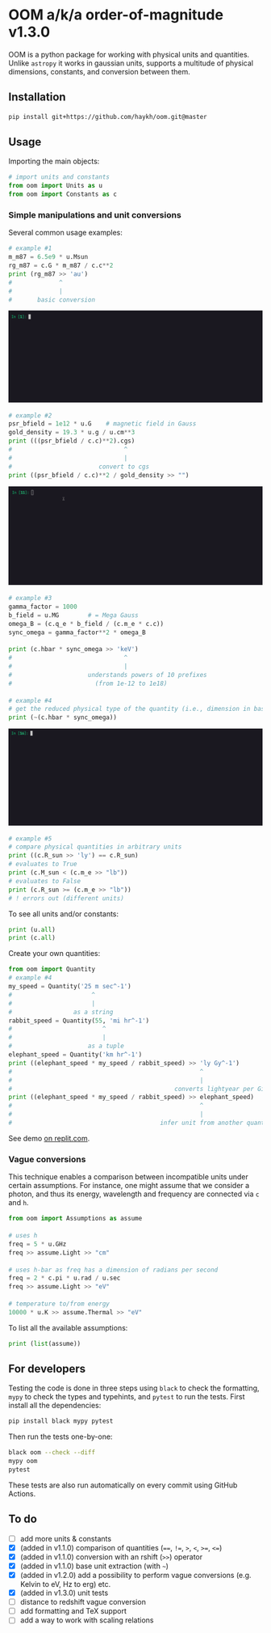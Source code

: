 # OOM a/k/a order-of-magnitude v1.3.0

OOM is a python package for working with physical units and quantities. Unlike `astropy` it works in gaussian units, supports a multitude of physical dimensions, constants, and conversion between them. 

## Installation

```sh
pip install git+https://github.com/haykh/oom.git@master
```

## Usage

Importing the main objects:
```python
# import units and constants
from oom import Units as u
from oom import Constants as c
```

### Simple manipulations and unit conversions

Several common usage examples:
```python
# example #1
m_m87 = 6.5e9 * u.Msun
rg_m87 = c.G * m_m87 / c.c**2
print (rg_m87 >> 'au')
#             ^
#             |
#       basic conversion
```

![demo1](demo/demo1.gif)

```python
# example #2
psr_bfield = 1e12 * u.G    # magnetic field in Gauss
gold_density = 19.3 * u.g / u.cm**3
print (((psr_bfield / c.c)**2).cgs)
#                               ^
#                               |
#                        convert to cgs
print ((psr_bfield / c.c)**2 / gold_density >> "")
```

![demo2](demo/demo2.gif)

```python
# example #3
gamma_factor = 1000
b_field = u.MG        # = Mega Gauss 
omega_B = (c.q_e * b_field / (c.m_e * c.c))
sync_omega = gamma_factor**2 * omega_B

print (c.hbar * sync_omega >> 'keV')
#                               ^
#                               |
#                     understands powers of 10 prefixes 
#                       (from 1e-12 to 1e18)

# example #4
# get the reduced physical type of the quantity (i.e., dimension in base units)
print (~(c.hbar * sync_omega))
```

![demo3](demo/demo3.gif)

```python
# example #5
# compare physical quantities in arbitrary units
print ((c.R_sun >> 'ly') == c.R_sun)
# evaluates to True
print (c.M_sun < (c.m_e >> "lb"))
# evaluates to False
print (c.R_sun >= (c.m_e >> "lb"))
# ! errors out (different units)
```

To see all units and/or constants:
```python
print (u.all)
print (c.all)
```

Create your own quantities:
```python
from oom import Quantity
# example #4
my_speed = Quantity('25 m sec^-1')
#                      ^
#                      |
#                 as a string
rabbit_speed = Quantity(55, 'mi hr^-1')
#                         ^
#                         |
#                     as a tuple
elephant_speed = Quantity('km hr^-1')
print ((elephant_speed * my_speed / rabbit_speed) >> 'ly Gy^-1')
#                                                    ^
#                                                    |
#                                             converts lightyear per Gigayear :)
print ((elephant_speed * my_speed / rabbit_speed) >> elephant_speed)
#                                                    ^
#                                                    |
#                                         infer unit from another quantity
```

See demo [on replit.com](https://replit.com/@haykh1/oom-demo?v=1). 

### Vague conversions
This technique enables a comparison between incompatible units under certain assumptions. For instance, one might assume that we consider a photon, and thus its energy, wavelength and frequency are connected via `c` and `h`. 

```python
from oom import Assumptions as assume

# uses h
freq = 5 * u.GHz
freq >> assume.Light >> "cm"

# uses h-bar as freq has a dimension of radians per second
freq = 2 * c.pi * u.rad / u.sec
freq >> assume.Light >> "eV"

# temperature to/from energy
10000 * u.K >> assume.Thermal >> "eV"
```

To list all the available assumptions:
```python
print (list(assume))
```

## For developers

Testing the code is done in three steps using `black` to check the formatting, `mypy` to check the types and typehints, and `pytest` to run the tests. First install all the dependencies:

```sh
pip install black mypy pytest
```

Then run the tests one-by-one:

```sh
black oom --check --diff
mypy oom
pytest
```

These tests are also run automatically on every commit using GitHub Actions.

## To do

- [ ] add more units & constants
- [x] (added in v1.1.0) comparison of quantities (`==`, `!=`, `>`, `<`, `>=`, `<=`)
- [x] (added in v1.1.0) conversion with an rshift (`>>`) operator
- [x] (added in v1.1.0) base unit extraction (with `~`)
- [x] (added in v1.2.0) add a possibility to perform vague conversions (e.g. Kelvin to eV, Hz to erg) etc.
- [x] (added in v1.3.0) unit tests
- [ ] distance to redshift vague conversion
- [ ] add formatting and TeX support
- [ ] add a way to work with scaling relations
